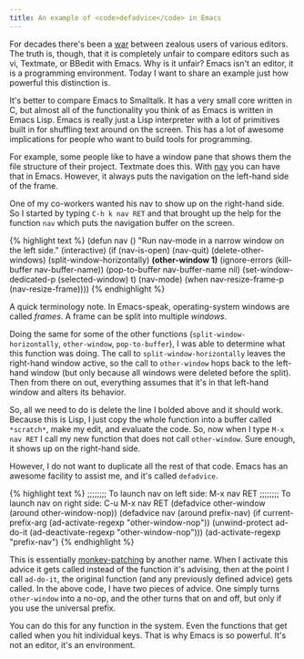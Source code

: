 ```yaml
---
title: An example of <code>defadvice</code> in Emacs
---
```

For decades there's been a [war][1] between zealous users of various editors.
The truth is, though, that it is completely unfair to compare editors such as
vi, Textmate, or BBedit with Emacs. Why is it unfair? Emacs isn't an editor,
it is a programming environment. Today I want to share an example just how
powerful this distinction is.

It's better to compare Emacs to Smalltalk. It has a very small core written in
C, but almost all of the functionality you think of as Emacs is written in
Emacs Lisp. Emacs is really just a Lisp interpreter with a lot of primitives
built in for shuffling text around on the screen. This has a lot of awesome
implications for people who want to build tools for programming.

For example, some people like to have a window pane that shows them the file
structure of their project. Textmate does this. With [nav][2] you can have
that in Emacs. However, it always puts the navigation on the left-hand side of
the frame.

One of my co-workers wanted his nav to show up on the right-hand side. So I
started by typing `C-h k nav RET` and that brought up the help for the
function `nav` which puts the navigation buffer on the screen.

{% highlight text %}
(defun nav ()
  "Run nav-mode in a narrow window on the left side."
  (interactive)
  (if (nav-is-open)
      (nav-quit)
    (delete-other-windows)
    (split-window-horizontally)
    **(other-window 1)**
    (ignore-errors (kill-buffer nav-buffer-name))
    (pop-to-buffer nav-buffer-name nil)
    (set-window-dedicated-p (selected-window) t)
    (nav-mode)
    (when nav-resize-frame-p
      (nav-resize-frame))))
{% endhighlight %}

A quick terminology note. In Emacs-speak, operating-system windows are called
_frames_. A frame can be split into multiple _windows_.

Doing the same for some of the other functions (`split-window-horizontally`,
`other-window`, `pop-to-buffer`), I was able to determine what this function
was doing. The call to `split-window-horizontally` leaves the right-hand
window active, so the call to `other-window` hops back to the left-hand window
(but only because all windows were deleted before the split). Then from there
on out, everything assumes that it's in that left-hand window and alters its
behavior.

So, all we need to do is delete the line I bolded above and it should work.
Because this is Lisp, I just copy the whole function into a buffer called
`*scratch*`, make my edit, and evaluate the code. So, now when I type `M-x nav
RET` I call my new function that does not call `other-window`. Sure enough, it
shows up on the right-hand side.

However, I do not want to duplicate all the rest of that code. Emacs has an
awesome facility to assist me, and it's called `defadvice`.

{% highlight text %}
;;;;;;;; To launch nav on left side: M-x nav RET
;;;;;;;; To launch nav on right side: C-u M-x nav RET
(defadvice other-window (around other-window-nop))
(defadvice nav (around prefix-nav)
  (if current-prefix-arg
      (ad-activate-regexp "other-window-nop"))
  (unwind-protect
      ad-do-it
    (ad-deactivate-regexp "other-window-nop")))
(ad-activate-regexp "prefix-nav")
{% endhighlight %}

This is essentially [monkey-patching][3] by another name. When I activate this
advice it gets called instead of the function it's advising, then at the point
I call `ad-do-it`, the original function (and any previously defined advice)
gets called. In the above code, I have two pieces of advice. One simply turns
`other-window` into a no-op, and the other turns that on and off, but only if
you use the universal prefix.

You can do this for any function in the system. Even the functions that get
called when you hit individual keys. That is why Emacs is so powerful. It's
not an editor, it's an environment.

   [1]: http://en.wikipedia.org/wiki/Editor_war

   [2]: http://code.google.com/p/emacs-nav/

   [3]: http://en.wikipedia.org/wiki/Monkey_patch

